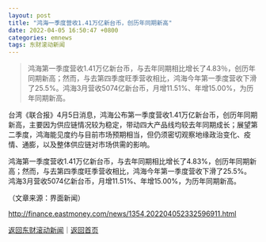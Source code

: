 ```yaml
---
layout: post
title: "鸿海一季度营收1.41万亿新台币，创历年同期新高"
date: 2022-04-05 16:50:47 +0800
categories: emnews
tags: 东财滚动新闻
---
```

> 鸿海第一季度营收1.41万亿新台币，与去年同期相比增长了4.83％，创历年同期新高；然而，与去第四季度旺季营收相比，鸿海今年第一季度营收下滑了25.5%。鸿海3月营收5074亿新台币，月增11.51%、年增15.00%，为历年同期新高。

<p>台湾《联合报》4月5日消息，鸿海公布第一季度营收1.41万亿新台币，创历年同期新高，主要因为供应链情况较为稳定，带动四大产品线均较去年同期成长；展望第二季度，鸿海能见度约与目前市场预期相当，但仍须密切观察地缘政治变化、疫情、通膨，以及整体供应链对市场供需的影响。</p>
 <p>鸿海第一季度营收1.41万亿新台币，与去年同期相比增长了4.83%，创历年同期新高；然而，与去第四季度旺季营收相比，鸿海今年第一季度营收下滑了25.5%。鸿海3月营收5074亿新台币，月增11.51%、年增15.00%，为历年同期新高。</p><p class="em_media">（文章来源：界面新闻）</p>

<http://finance.eastmoney.com/news/1354,202204052332596911.html>

[返回东财滚动新闻](//finews.withounder.com/emnews/)｜[返回首页](//finews.withounder.com/)